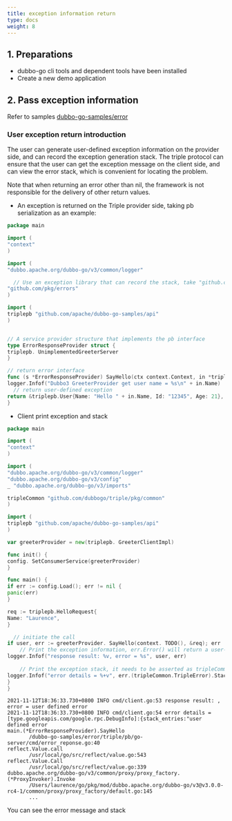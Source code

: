 ```yaml
---
title: exception information return
type: docs
weight: 8
---
```


## 1. Preparations

- dubbo-go cli tools and dependent tools have been installed
- Create a new demo application

## 2. Pass exception information

Refer to samples [dubbo-go-samples/error](https://github.com/apache/dubbo-go-samples/tree/f7febed9d686cb940ea55d34b5baa567d7574a44/error)

### User exception return introduction

The user can generate user-defined exception information on the provider side, and can record the exception generation stack. The triple protocol can ensure that the user can get the exception message on the client side, and can view the error stack, which is convenient for locating the problem.

Note that when returning an error other than nil, the framework is not responsible for the delivery of other return values.

- An exception is returned on the Triple provider side, taking pb serialization as an example:

```go
package main

import (
"context"
)

import (
"dubbo.apache.org/dubbo-go/v3/common/logger"

  // Use an exception library that can record the stack, take "github.com/pkg/errors" as an example here
"github.com/pkg/errors"
)

import (
triplepb "github.com/apache/dubbo-go-samples/api"
)


// A service provider structure that implements the pb interface
type ErrorResponseProvider struct {
triplepb. UnimplementedGreeterServer
}

// return error interface
func (s *ErrorResponseProvider) SayHello(ctx context.Context, in *triplepb.HelloRequest) (*triplepb.User, error) {
logger.Infof("Dubbo3 GreeterProvider get user name = %s\n" + in.Name)
  // return user-defined exception
return &triplepb.User{Name: "Hello " + in.Name, Id: "12345", Age: 21}, errors.New("user defined error")
}

```



- Client print exception and stack

```go
package main

import (
"context"
)

import (
"dubbo.apache.org/dubbo-go/v3/common/logger"
"dubbo.apache.org/dubbo-go/v3/config"
_ "dubbo.apache.org/dubbo-go/v3/imports"

tripleCommon "github.com/dubbogo/triple/pkg/common"
)

import (
triplepb "github.com/apache/dubbo-go-samples/api"
)

var greeterProvider = new(triplepb. GreeterClientImpl)

func init() {
config. SetConsumerService(greeterProvider)
}

func main() {
if err := config.Load(); err != nil {
panic(err)
}

req := triplepb.HelloRequest{
Name: "Laurence",
}

  // initiate the call
if user, err := greeterProvider. SayHello(context. TODO(), &req); err != nil {
    // Print the exception information, err.Error() will return a user-defined message, namely user defined error
logger.Infof("response result: %v, error = %s", user, err)
    
    // Print the exception stack, it needs to be asserted as tripleCommon.TripleError
logger.Infof("error details = %+v", err.(tripleCommon.TripleError).Stacks())
}
}

```

```text
2021-11-12T18:36:33.730+0800 INFO cmd/client.go:53 response result: , error = user defined error
2021-11-12T18:36:33.730+0800 INFO cmd/client.go:54 error details = [type.googleapis.com/google.rpc.DebugInfo]:{stack_entries:"user defined error
main.(*ErrorResponseProvider).SayHello
       /dubbo-go-samples/error/triple/pb/go-server/cmd/error_reponse.go:40
reflect.Value.call
       /usr/local/go/src/reflect/value.go:543
reflect.Value.Call
       /usr/local/go/src/reflect/value.go:339
dubbo.apache.org/dubbo-go/v3/common/proxy/proxy_factory.(*ProxyInvoker).Invoke
       /Users/laurence/go/pkg/mod/dubbo.apache.org/dubbo-go/v3@v3.0.0-rc4-1/common/proxy/proxy_factory/default.go:145
       ...

```

You can see the error message and stack
